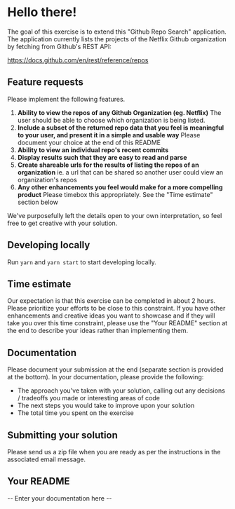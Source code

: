 # Hello there!

The goal of this exercise is to extend this "Github Repo Search" application. The application currently lists the projects of the Netflix Github organization by fetching from Github's REST API:

https://docs.github.com/en/rest/reference/repos

## Feature requests

Please implement the following features.

1. **Ability to view the repos of any Github Organization (eg. Netflix)** The user should be able to choose which organization is being listed.
1. **Include a subset of the returned repo data that you feel is meaningful to your user, and present it in a simple and usable way** Please document your choice at the end of this README
1. **Ability to view an individual repo's recent commits**
1. **Display results such that they are easy to read and parse**
1. **Create shareable urls for the results of listing the repos of an organization** ie. a url that can be shared so another user could view an organization's repos
1. **Any other enhancements you feel would make for a more compelling product** Please timebox this appropriately. See the "Time estimate" section below

We've purposefully left the details open to your own interpretation, so feel free to get creative with your solution.

## Developing locally

Run `yarn` and `yarn start` to start developing locally.

## Time estimate

Our expectation is that this exercise can be completed in about 2 hours. Please prioritize your efforts to be close to this constraint. If you have other enhancements and creative ideas you want to showcase and if they will take you over this time constraint, please use the "Your README" section at the end to describe your ideas rather than implementing them.

## Documentation

Please document your submission at the end (separate section is provided at the bottom). In your documentation, please provide the following:

- The approach you've taken with your solution, calling out any decisions / tradeoffs you made or interesting areas of code
- The next steps you would take to improve upon your solution
- The total time you spent on the exercise

## Submitting your solution

Please send us a zip file when you are ready as per the instructions in the associated email message.

## Your README

-- Enter your documentation here --
